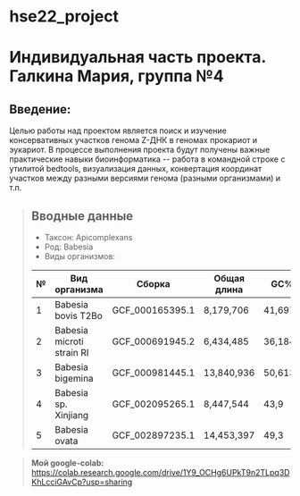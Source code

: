 # hse22_project
# **Индивидуальная часть проекта. Галкина Мария, группа №4**

## Введение:
Целью работы над проектом является поиск и изучение консервативных участков генома Z-ДНК в геномах прокариот и эукариот. В процессе выполнения проекта будут получены важные практические навыки биоинформатика -- работа в командной строке с утилитой bedtools, визуализация данных, конвертация координат участков между разными версиями генома (разными организмами) и т.п.

> ## **Вводные данные**
> - Таксон: Apicomplexans
> - Род: Babesia
> - Виды организмов:
>
>| № | Вид организма                    | Сборка          | Общая длина | GC%     | Хромосомы| Скаффолды  | Контиги  |
>|---|----------------------------------|-----------------|-------------|---------|----------|------------|----------|
>| 1 | Babesia bovis T2Bo               | GCF_000165395.1 | 8,179,706   | 41,6972 | 2        |         14 | -        |
>| 2 | Babesia microti strain RI        | GCF_000691945.2 | 6,434,485   | 36,1847 | 4        |          6 | 5        |
>| 3 | Babesia bigemina                 | GCF_000981445.1 | 13,840,936  | 50,6137 | 5        |        483 | 483      |
>| 4 | Babesia sp. Xinjiang             | GCF_002095265.1 | 8,447,544   |    43,9 | 0        |        215 | 261      |
>| 5 | Babesia ovata                    | GCF_002897235.1 | 14,453,397  |    49,3 | 0        |         91 | 91       |

> **Мой google-colab:** https://colab.research.google.com/drive/1Y9_OCHg6UPkT9n2TLpq3DKhLcciGAvCp?usp=sharing



